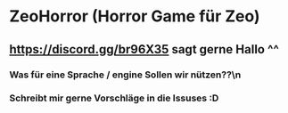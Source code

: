 # ZeoHorror (Horror Game für Zeo)
## https://discord.gg/br96X35 sagt gerne Hallo ^^
### Was für eine Sprache / engine Sollen wir nützen??\n
### Schreibt mir gerne Vorschläge in die Issuses :D
